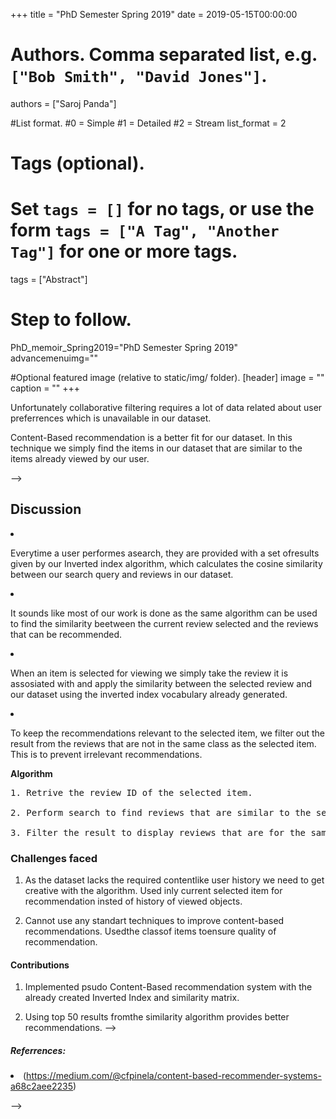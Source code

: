 +++
title = "PhD Semester Spring 2019" 
date = 2019-05-15T00:00:00

# Authors. Comma separated list, e.g. `["Bob Smith", "David Jones"]`.
authors = ["Saroj Panda"]

#List format.
#0 = Simple
#1 = Detailed
#2 = Stream
list_format = 2

# Tags (optional).
#   Set `tags = []` for no tags, or use the form `tags = ["A Tag", "Another Tag"]` for one or more tags.
tags = ["Abstract"]

# Step to follow.
PhD_memoir_Spring2019="PhD Semester Spring 2019"
advancemenuimg=""


#Optional featured image (relative to static/img/ folder).
[header] 
image = "" 
caption = "" 
+++

<body>
<!–– 
Recommendor systems are one of the most facinating algorithms that have been in the lime-light in the recent years. There are common algorithms that are used for making recommendations.
Collaborative filtering is one of the most precise recommendation algorithm used by Netflix that is really popular.

Unfortunately collaborative filtering requires a lot of data related about user preferrences which is unavailable in our dataset.

Content-Based recommendation is a better fit for our dataset. In this technique we simply find the items in our dataset that are similar to the items already viewed by our user.

 ––>
<h2> Discussion </h2>
<!–– 
1. In the dataset the review fiels acts like the content description of the items, that is a specific medicaition related to a certain condition(disease)

2. Everytime a user performes asearch, they are provided with a set ofresults given by our Inverted index algorithm, which calculates the cosine similarity between our search query and reviews in our dataset.

3. It sounds like most of our work is done as the same algorithm can be used to find the similarity beetween the current review selected and the reviews that can be recommended.

4. When an item is selected for viewing we simply take the review it is assosiated with and apply the similarity between the selected review and our dataset using the inverted index vocabulary already generated.

5. To keep the recommendations relevant to the selected item, we filter out the result from the reviews that are not in the same class as the selected item. This is to prevent irrelevant recommendations.




**Algorithm**
<pre>
1. Retrive the review ID of the selected item.

2. Perform search to find reviews that are similar to the selected one with k=50.

3. Filter the result to display reviews that are for the same condition as the selected review.
</pre>

<h3> Challenges faced </h3>

1. As the dataset lacks the required contentlike user history we need to get creative with the algorithm. Used inly current selected item for recommendation insted of history of viewed objects.

2. Cannot use any standart techniques to improve content-based recommendations. Usedthe classof items toensure quality of recommendation. 

<h4> Contributions </h4>

1. Implemented psudo Content-Based recommendation system with the already created Inverted Index and similarity matrix.

2. Using top 50 results fromthe similarity algorithm provides better recommendations.
––>

<h5> Referrences: </h5>
<!–– 
* (https://medium.com/@tomar.ankur287/content-based-recommender-system-in-python-2e8e94b16b9e)

* (https://medium.com/@cfpinela/content-based-recommender-systems-a68c2aee2235)

 ––>
